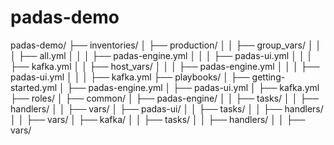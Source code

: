 # padas-demo

padas-demo/
├── inventories/
│   ├── production/
│   │   ├── group_vars/
│   │   │   ├── all.yml
│   │   │   ├── padas-engine.yml
│   │   │   ├── padas-ui.yml
│   │   │   ├── kafka.yml
│   │   ├── host_vars/
│   │   │   ├── padas-engine.yml
│   │   │   ├── padas-ui.yml
│   │   │   ├── kafka.yml
├── playbooks/
│   ├── getting-started.yml
│   ├── padas-engine.yml
│   ├── padas-ui.yml
│   ├── kafka.yml
├── roles/
│   ├── common/
│   ├── padas-engine/
│   │   ├── tasks/
│   │   ├── handlers/
│   │   ├── vars/
│   ├── padas-ui/
│   │   ├── tasks/
│   │   ├── handlers/
│   │   ├── vars/
│   ├── kafka/
│   │   ├── tasks/
│   │   ├── handlers/
│   │   ├── vars/
